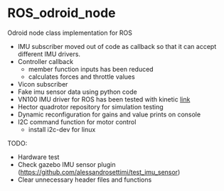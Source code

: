 # ROS_odroid_node
Odroid node class implementation for ROS

- IMU subscriber moved out of code as callback so that it can accept different IMU drivers.
- Controller callback
  - member function inputs has been reduced
  - calculates forces and throttle values
- Vicon subscriber
- Fake imu sensor data using python code
- VN100 IMU driver for ROS has been tested with kinetic [link](https://github.com/KumarRobotics/imu_vn_100)
- Hector quadrotor repository for simulation testing
- Dynamic reconfiguration for gains and value prints on console
- I2C command function for motor control
  - install i2c-dev for linux

TODO:
- Hardware test
- Check gazebo IMU sensor plugin (https://github.com/alessandrosettimi/test_imu_sensor)
- Clear unnecessary header files and functions
